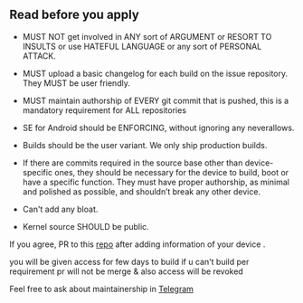 ## Read before you apply

- MUST NOT get involved in ANY sort of ARGUMENT or RESORT TO INSULTS or use HATEFUL LANGUAGE or any sort of PERSONAL ATTACK.

- MUST upload a basic changelog for each build on the issue repository. They MUST be user friendly.

- MUST maintain authorship of EVERY git commit that is pushed, this is a mandatory requirement for ALL repositories

- SE for Android should be ENFORCING, without ignoring any neverallows.

- Builds should be the user variant. We only ship production builds.

- If there are commits required in the source base other than device-specific ones, they should be necessary for the device to build, boot or have a specific function. They must have proper authorship, as minimal and polished as possible, and shouldn’t break any other device.

- Can't add any bloat.

- Kernel source SHOULD be public.

If you agree, PR to this [repo](https://github.com/protonplus-org/docs) after adding information of your device .

you will be given access for few days to build if u can't build per requirement pr will not be merge & also access will be revoked

Feel free to ask about maintainership in [Telegram](https://t.me/ProtonPlusChat)
